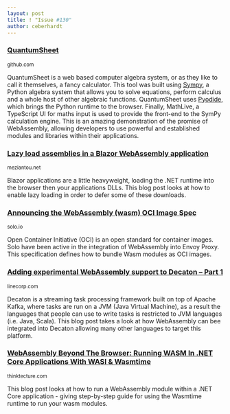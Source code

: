 ```yaml
---
layout: post
title: ! "Issue #130"
author: ceberhardt
---
```


### [QuantumSheet](https://github.com/stefnotch/quantum-sheet/)

<small>github.com</small>

QuantumSheet is a web based computer algebra system, or as they like to call it themselves, a fancy calculator. This tool was built using [Sympy](https://github.com/sympy/sympy), a Python algebra system that allows you to solve equations, perform calculus and a whole host of other algebraic functions. QuantumSheet uses [Pyodide](https://github.com/iodide-project/pyodide), which brings the Python runtime to the browser. Finally, MathLive, a TypeScript UI for maths input is used to provide the front-end to the SymPy calculation engine. This is an amazing demonstration of the promise of WebAssembly, allowing developers to use powerful and established modules and libraries within their applications.

### [Lazy load assemblies in a Blazor WebAssembly application](https://www.meziantou.net/lazy-load-assemblies-in-a-blazor-webassembly-application.htm)

<small>meziantou.net</small>

Blazor applications are a little heavyweight, loading the .NET runtime into the browser then your applications DLLs. This blog post looks at how to enable lazy loading in order to defer some of these downloads.

### [Announcing the WebAssembly (wasm) OCI Image Spec](https://www.solo.io/blog/announcing-the-webassembly-wasm-oci-image-spec/)

<small>solo.io</small>

Open Container Initiative (OCI) is an open standard for container images. Solo have been active in the integration of WebAssembly into Envoy Proxy. This specification defines how to bundle Wasm modules as OCI images.

### [Adding experimental WebAssembly support to Decaton – Part 1](https://engineering.linecorp.com/en/blog/adding-experimental-webassembly-support-to-decaton-part-1/)

<small>linecorp.com</small>

Decaton is a streaming task processing framework built on top of Apache Kafka, where tasks are run on a JVM (Java Virtual Machine), as a result the languages that people can use to write tasks is restricted to JVM languages (i.e. Java, Scala). This blog post takes a look at how WebAssembly can bee integrated into Decaton allowing many other languages to target this platform.

### [WebAssembly Beyond The Browser: Running WASM In .NET Core Applications With WASI & Wasmtime](https://www.thinktecture.com/en/webassembly/with-dotnet/)

<small>thinktecture.com</small>

This blog post looks at how to run a WebAssembly module within a .NET Core application - giving step-by-step guide for using the Wasmtime runtime to run your wasm modules.